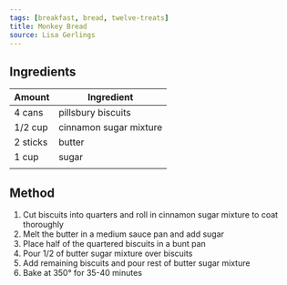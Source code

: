 ```yaml
---
tags: [breakfast, bread, twelve-treats]
title: Monkey Bread
source: Lisa Gerlings
---
```

## Ingredients
| Amount | Ingredient |
| ---- | ---- |
| 4 cans | pillsbury biscuits |
| 1/2 cup | cinnamon sugar mixture |
| 2 sticks | butter |
| 1 cup | sugar |
|  |  |
## Method
1. Cut biscuits into quarters and roll in cinnamon sugar mixture to coat thoroughly
2. Melt the butter in a medium sauce pan and add sugar
3. Place half of the quartered biscuits in a bunt pan
4. Pour 1/2 of butter sugar mixture over biscuits
5. Add remaining biscuits and pour rest of butter sugar mixture
6. Bake at 350° for 35-40 minutes